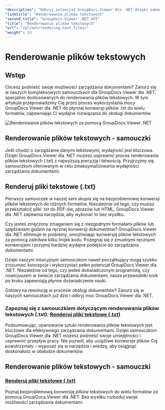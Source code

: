 ```yaml
---
"description": "Odkryj potencjał GroupDocs.Viewer dla .NET dzięki samouczkom dotyczącym renderowania plików tekstowych. Konwertuj pliki .txt do różnych formatów w celu lepszego zarządzania dokumentami."
"linktitle": "Renderowanie plików tekstowych"
"second_title": "GroupDocs.Viewer .NET API"
"title": "Renderowanie plików tekstowych"
"url": "/pl/net/rendering-text-files/"
"weight": 33
---
```


# Renderowanie plików tekstowych

## Wstęp

Chcesz podnieść swoje możliwości zarządzania dokumentami? Zanurz się w naszych kompleksowych samouczkach dla GroupDocs.Viewer dla .NET, specjalnie dostosowanych do renderowania plików tekstowych. W tym artykule przeprowadzimy Cię przez proces wykorzystania mocy GroupDocs.Viewer dla .NET do płynnej konwersji plików .txt do wielu formatów, zapewniając Ci wydajne rozwiązania do obsługi dokumentów.

![Renderowanie plików tekstowych za pomocą GroupDocs.Viewer .NET](/viewer/rendering-text-files/image.png)

## Renderowanie plików tekstowych - samouczki

Jeśli chodzi o zarządzanie danymi tekstowymi, wydajność jest kluczowa. Dzięki GroupDocs.Viewer dla .NET możesz usprawnić proces renderowania plików tekstowych (.txt) z najwyższą precyzją i łatwością. Przyjrzyjmy się samouczkom oferowanym w celu zmaksymalizowania wydajności zarządzania dokumentami:

## Renderuj pliki tekstowe (.txt)

Pierwszy samouczek w naszej serii skupia się na bezproblemowej konwersji plików tekstowych do różnych formatów. Niezależnie od tego, czy musisz przekształcić pliki .txt do PDF-ów, obrazów lub HTML, GroupDocs.Viewer dla .NET zapewnia narzędzia, aby wykonać to bez wysiłku. 

Czy jesteś zmęczony zmaganiem się z niezgodnymi formatami plików lub spędzaniem godzin na ręcznej konwersji dokumentów? GroupDocs.Viewer dla .NET eliminuje te problemy, umożliwiając konwersję plików tekstowych za pomocą zaledwie kilku linijek kodu. Pożegnaj się z żmudnymi ręcznymi konwersjami i przyjmij bardziej wydajne podejście do zarządzania dokumentami.

Dzięki naszym intuicyjnym samouczkom nawet początkujący mogą szybko zrozumieć koncepcje i wykorzystać pełen potencjał GroupDocs.Viewer dla .NET. Niezależnie od tego, czy jesteś doświadczonym programistą, czy nowicjuszem w świecie zarządzania dokumentami, nasze przewodniki krok po kroku zapewniają płynne doświadczenie nauki.

Gotowy na rewolucję w procesie obsługi dokumentów? Zanurz się w naszych samouczkach już dziś i odkryj moc GroupDocs.Viewer dla .NET.

### Zapoznaj się z samouczkiem dotyczącym renderowania plików tekstowych (.txt): [Renderuj pliki tekstowe (.txt)](./render-txt/)

Podsumowując, opanowanie sztuki renderowania plików tekstowych jest kluczowe dla efektywnego zarządzania dokumentami. Dzięki samouczkom GroupDocs.Viewer dla .NET możesz podnieść swoje umiejętności i usprawnić przepływ pracy. Nie pozwól, aby uciążliwe konwersje plików Cię powstrzymały – wyposaż się w narzędzia i wiedzę, aby osiągnąć doskonałość w obsłudze dokumentów.
## Renderowanie plików tekstowych - samouczki
### [Renderuj pliki tekstowe (.txt)](./render-txt/)
Poznaj bezproblemową konwersję plików tekstowych do wielu formatów za pomocą GroupDocs.Viewer dla .NET. Bez wysiłku rozbuduj swoje możliwości zarządzania dokumentami.